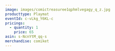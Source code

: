 ```yaml
---
image: images/comictreasuree1qphmlvegagy_q_z.jpg
producttype: Playmat
eventId: c-vLkg_Y6KL-c
pricings:
  - quantity: 1
    price: 65
asin: s-NcnYtM_qq-s
merchandise: comiket
---
```

